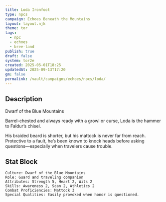 ```yaml
---
title: Loda Ironfoot
type: npcs
campaign: Echoes Beneath the Mountains
layout: layout.njk
theme: tor
tags:
  - npc
  - echoes
  - bree-land
publish: true
draft: false
system: tor2e
created: 2025-05-01T18:25
updatedAt: 2025-09-13T17:20
gm: false
permalink: /vault/campaigns/echoes/npcs/loda/
---
```


## Description
Dwarf of the Blue Mountains
<p class="dropcap">Barrel-chested and always ready with a growl or curse, Loda is the hammer to Faldur’s chisel.<p/> His braided beard is shorter, but his mattock is never far from reach. Protective to a fault, he’s been known to knock heads before asking questions—especially when travelers cause trouble.

## Stat Block

```
Culture: Dwarf of the Blue Mountains
Role: Guard and traveling companion
Attributes: Strength 5, Heart 2, Wits 2
Skills: Awareness 2, Scan 2, Athletics 2
Combat Proficiencies: Mattock 3
Special Qualities: Easily provoked when honor is questioned.
```
